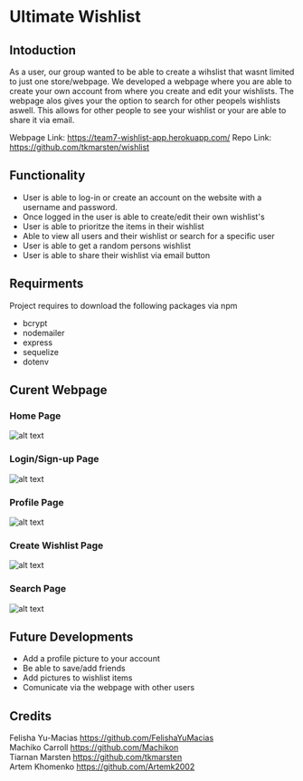 # Ultimate Wishlist

## Intoduction
As a user, our group wanted to be able to create a wihslist that wasnt limited to just one store/webpage. We developed a webpage where you are able to create your own account from where you create and edit your wishlists. The webpage alos gives your the option to search for other peopels wishlists aswell. This allows for other people to see your wishlist or your are able to share it via email.

Webpage Link: https://team7-wishlist-app.herokuapp.com/ 
Repo Link: https://github.com/tkmarsten/wishlist

## Functionality
* User is able to log-in or create an account on the website with a username and password.
* Once logged in the user is able to create/edit their own wishlist's
* User is able to prioritze the items in their wishlist
* Able to view all users and their wishlist or search for a specific user
* User is able to get a random persons wishlist
* User is able to share their wishlist via email button

## Requirments 
Project requires to download the following packages via npm
* bcrypt
* nodemailer
* express
* sequelize
* dotenv

## Curent Webpage
### Home Page 
![alt text](/DemoImg/)

### Login/Sign-up Page 
![alt text](/DemoImg/)

### Profile Page 
![alt text](/DemoImg/)

### Create Wishlist Page 
![alt text](/DemoImg/)

### Search Page 
![alt text](/DemoImg/)


## Future Developments
* Add a profile picture to your account
* Be able to save/add friends
* Add pictures to wishlist items
* Comunicate via the webpage with other users

## Credits
Felisha Yu-Macias https://github.com/FelishaYuMacias   
Machiko Carroll https://github.com/Machikon  
Tiarnan Marsten https://github.com/tkmarsten  
Artem Khomenko https://github.com/Artemk2002  




